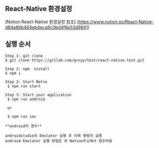 ## React-Native 환경설정
 [Notion React-Native 환경설정 참조] (https://www.notion.so/React-Native-d84a86b464eb4eca9c0bd4f6e53d9841)

 ## 실행 순서
```
Step 1: git clone
$ git clone https://gitlab.com/gcnyy/test/react-native-test.git

Step 2: npm  install
$ npm i 

Step 2: Start Metro
 $ npm run start

Step 3: Start your application
 $ npm run android

 or

 $ npm run ios

**android의 경우**

androidstudio의 Emulator 실행 후 아래 명령어 실행
android Emulator 실행 방법은 위 Notion주소에서 참조바람
```


